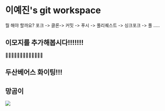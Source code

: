 # 이예진's git workspace

뭘 해야 할까요?
포크 -> 클론-> 커밋 -> 푸시 -> 풀리퀘스트 -> 싱크포크 -> 풀 .....

## 이모지를 추가해봅시다!!!!!!!
🍔🍟🥗😾🐱‍👓🐯🦄🐸🐌🐚🐳🐇

## 두산베어스 화이팅!!!

## 망곰이
![](https://news.nateimg.co.kr/orgImg/xs/2024/06/08/1717838370003970.jpg)
